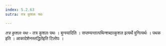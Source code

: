 ```yaml
---
index: 5.2.63
sutra: तत्र कुशलः पथः

---
```

_तत्र कुशलः पथः_ - तत्र कुशलः पथः । बुन्स्यादिति । सप्तम्यन्तात्पथिन्शब्दात्कुशल इत्यर्थे वुनित्यर्थः । पथक इति । आकादेशेनस्तद्धिते॑इति टिलोपः ।
